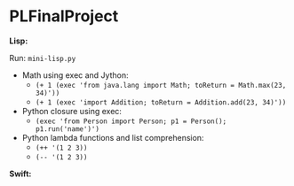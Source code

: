 # PLFinalProject

**Lisp:**

Run: `mini-lisp.py`
* Math using exec and Jython:
  * `(+ 1 (exec 'from java.lang import Math; toReturn = Math.max(23, 34)'))`
  * `(+ 1 (exec 'import Addition; toReturn = Addition.add(23, 34)'))`
* Python closure using exec:
  * `(exec 'from Person import Person; p1 = Person(); p1.run('name')')`
* Python lambda functions and list comprehension:
  * `(++ '(1 2 3))`
  * `(-- '(1 2 3))`


**Swift:**





